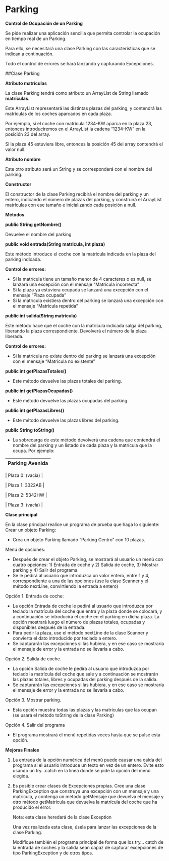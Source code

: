 # Parking

**Control de Ocupación de un Parking**

Se pide realizar una aplicación sencilla que permita controlar la ocupación en tiempo real de un Parking.

Para ello, se necesitará una clase Parking con las características que se indican a continuación.

Todo el control de errores se hará lanzando y capturando Excepciones. 

##Clase Parking

**Atributo matrículas**

La clase Parking tendrá como atributo un ArrayList de String llamado **matrículas**. 

Este ArrayList representará las distintas plazas del parking, y contendrá las matrículas de los coches aparcados en cada plaza.

Por ejemplo, si el coche con matrícula 1234-KW aparca en la plaza 23, entonces introduciremos en el ArrayList la cadena “1234-KW” en la posición 23 del array.

Si la plaza 45 estuviera libre, entonces la posición 45 del array contendrá el valor null.

**Atributo nombre**

Este otro atributo será un String y se corresponderá con el nombre del parking.

**Constructor**

El constructor de la clase Parking recibirá el nombre del parking y un entero, indicando el número de plazas del parking, y construirá el ArrayList matrículas con ese tamaño e inicializando cada posición a null.

**Métodos**

**public String getNombre()**

Devuelve el nombre del parking

**public void entrada(String matricula, int plaza)**

Este método introduce el coche con la matricula indicada en la plaza del parking indicada.

**Control de errores:**

- Si la matrícula tiene un tamaño menor de 4 caracteres o es null, se lanzará una excepción con el mensaje “Matrícula incorrecta”
- Si la plaza ya estuviera ocupada se lanzará una excepción con el mensaje “Plaza ocupada”
- Si la matrícula existiera dentro del parking se lanzará una excepción con el mensaje “Matrícula repetida”

**public int salida(String matricula)**

Este método hace que el coche con la matrícula indicada salga del parking, liberando la plaza correspondiente. Devolverá el número de la plaza liberada.

**Control de errores:**

- Si la matrícula no existe dentro del parking se lanzará una excepción con el mensaje “Matrícula no existente”

**public int getPlazasTotales()**

* Este método devuelve las plazas totales del parking. 

**public int getPlazasOcupadas()**

* Este método devuelve las plazas ocupadas del parking. 

**public int getPlazasLibres()**

* Este método devuelve las plazas libres del parking. 

**public String toString()**

* La sobrecarga de este método devolverá una cadena que contendrá el nombre del parking y un listado de cada plaza y la matrícula que la ocupa. Por ejemplo:

| Parking Avenida |
| -- |

| Plaza 0: (vacía) | 
 
| Plaza 1: 3322AB  |
 
| Plaza 2: 5342HW  | 
 
| Plaza 3: (vacía) |

**Clase principal**

En la clase principal realice un programa de prueba que haga lo siguiente: Crear un objeto Parking:

- Crea un objeto Parking llamado “Parking Centro” con 10 plazas.

Menú de opciones:

- Después de crear el objeto Parking, se mostrará al usuario un menú con cuatro opciones: 1) Entrada de coche y 2) Salida de coche, 3) Mostrar parking y 4) Salir del programa.
- Se le pedirá al usuario que introduzca un valor entero, entre 1 y 4, correspondiente a una de las opciones (use la clase Scanner y el método nextLine, convirtiendo la entrada a entero)

Opción 1. Entrada de coche:

- La opción Entrada de coche le pedirá al usuario que introduzca por teclado la matrícula del coche que entra y la plaza donde se colocará, y a continuación se introducirá el coche en el parking en dicha plaza. La opción mostrará luego el número de plazas totales, ocupadas y disponibles después de la entrada.
- Para pedir la plaza, use el método nextLine de la clase Scanner y convierta el dato introducido por teclado a entero.
- Se capturarán las excepciones si las hubiera, y en ese caso se mostraría el mensaje de error y la entrada no se llevaría a cabo.

Opción 2. Salida de coche.

- La opción Salida de coche le pedirá al usuario que introduzca por teclado la matrícula del coche que sale y a continuación se mostrarán las plazas totales, libres y ocupadas del parking después de la salida.
- Se capturarán las excepciones si las hubiera, y en ese caso se mostraría el mensaje de error y la entrada no se llevaría a cabo.

Opción 3. Mostrar parking.

- Esta opción muestra todas las plazas y las matrículas que las ocupan (se usará el método toString de la clase Parking)

Opción 4. Salir del programa

- El programa mostrará el menú repetidas veces hasta que se pulse esta opción.

**Mejoras Finales**

1. La entrada de la opción numérica del menú puede causar una caída del programa si el usuario introduce un texto en vez de un entero. Evite esto usando un try…catch en la línea donde se pide la opción del menú elegida.
1. Es posible crear clases de Excepciones propias. Cree una clase ParkingException que construya una excepción con un mensaje y una matrícula, y contenga un método getMensaje que devuelva el mensaje y otro método getMatricula que devuelva la matrícula del coche que ha producido el error.

   Nota: esta clase heredará de la clase Exception

   Una vez realizada esta clase, úsela para lanzar las excepciones de la clase Parking.

   Modifique también el programa principal de forma que los try… catch de la entrada de coches y la salida sean capaz de capturar excepciones de tipo ParkingException y de otros tipos.
